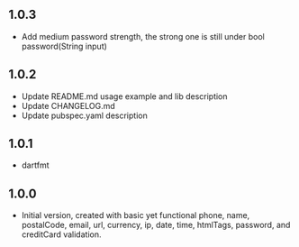 ## 1.0.3
- Add medium password strength, the strong one is still under bool password(String input)

## 1.0.2
- Update README.md usage example and lib description
- Update CHANGELOG.md
- Update pubspec.yaml description

## 1.0.1
- dartfmt

 ## 1.0.0

- Initial version, created with basic yet functional phone, name, postalCode, email, url, currency, ip, date, time, htmlTags, password, and creditCard validation.
